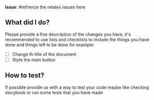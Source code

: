 **Issue**: #refrence the relates issues here

## What did I do?
Please provide a fine description of the changes you have,
it's recommended to use lists and checklists
to include the things you have done and things left to be done for example:

- [ ] Change th title of the document
- [ ] Style the main button

## How to test?
If possible provide us with a way to test your code maybe like checking storybook or run some tests that you have made
